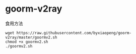 # goorm-v2ray


食用方法
```shell
wget https://raw.githubusercontent.com/byxiaopeng/goorm-v2ray/master/goormv2.sh
chmod +x goormv2.sh
./goormv2.sh
```

